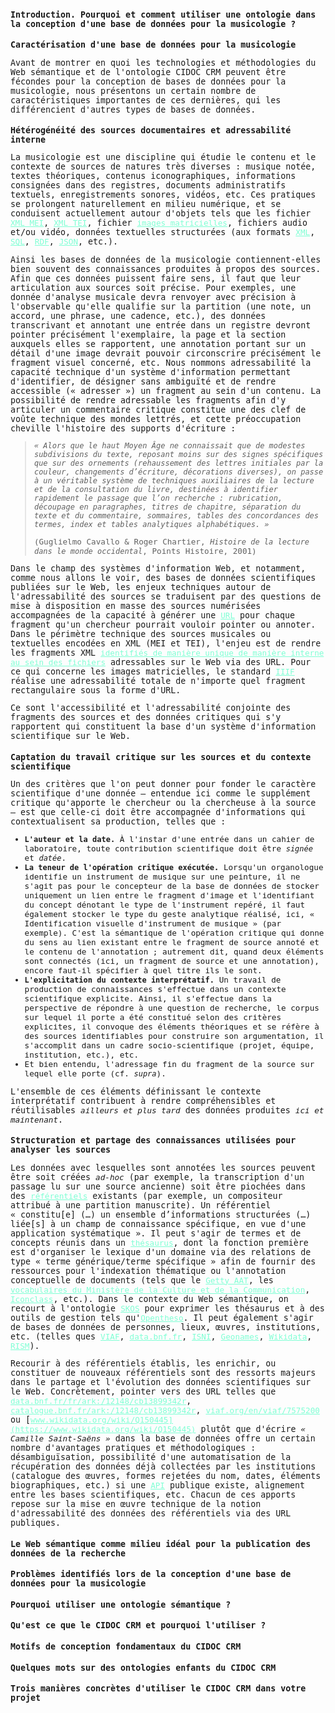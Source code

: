 # Introduction. Pourquoi et comment utiliser une ontologie dans la conception d'une base de données pour la musicologie ?

## Caractérisation d'une base de données pour la musicologie

Avant de montrer en quoi les technologies et méthodologies du Web sémantique et de l'ontologie CIDOC CRM peuvent être fécondes pour la conception de bases de données pour la musicologie, nous présentons un certain nombre de caractéristiques importantes de ces dernières, qui les différencient d'autres types de bases de données.

### Hétérogénéité des sources documentaires et adressabilité interne

La musicologie est une discipline qui étudie le contenu et le contexte de sources de natures très diverses : musique notée, textes théoriques, contenus iconographiques, informations consignées dans des registres, documents administratifs textuels, enregistrements sonores, vidéos, etc. Ces pratiques se prolongent naturellement en milieu numérique, et se conduisent actuellement autour d'objets tels que les fichier [XML MEI](https://music-encoding.org/), [XML TEI](https://tei-c.org/), fichier [images matricielles](https://fr.wikipedia.org/wiki/Image_matricielle), fichiers audio et/ou vidéo, données textuelles structurées (aux formats [XML](https://fr.wikipedia.org/wiki/Extensible_Markup_Language), [SQL](https://fr.wikipedia.org/wiki/Base_de_donn%C3%A9es_relationnelle), [RDF](https://fr.wikipedia.org/wiki/Resource_Description_Framework), [JSON](https://fr.wikipedia.org/wiki/JavaScript_Object_Notation), etc.).

Ainsi les bases de données de la musicologie contiennent-elles bien souvent des connaissances produites à propos des sources. Afin que ces données puissent faire sens, il faut que leur articulation aux sources soit précise. Pour exemples, une donnée d'analyse musicale devra renvoyer avec précision à l'observable qu'elle qualifie sur la partition (une note, un accord, une phrase, une cadence, etc.), des données transcrivant et annotant une entrée dans un registre devront pointer précisément l'exemplaire, la page et la section auxquels elles se rapportent, une annotation portant sur un détail d'une image devrait pouvoir circonscrire précisément le fragment visuel concerné, etc. Nous nommons adressabilité la capacité technique d'un système d'information permettant d'identifier, de désigner sans ambiguïté et de rendre accessible (« adresser ») un fragment au sein d'un contenu. La possibilité de rendre adressable les fragments afin d'y articuler un commentaire critique constitue une des clef de voûte technique des mondes lettrés, et cette préoccupation cheville l'histoire des supports d'écriture :

> *« Alors que le haut Moyen Âge ne connaissait que de modestes subdivisions du texte, reposant moins sur des signes spécifiques que sur des ornements (rehaussement des lettres initiales par la couleur, changements d’écriture, décorations diverses), on passe à un véritable système de techniques auxiliaires de la lecture et de la consultation du livre, destinées à identifier rapidement le passage que l’on recherche : rubrication, découpage en paragraphes, titres de chapitre, séparation du texte et du commentaire, sommaires, tables des concordances des termes, index et tables analytiques alphabétiques. »*
> 
> (Guglielmo Cavallo & Roger Chartier, *Histoire de la lecture dans le monde occidental*, Points Histoire, 2001)

Dans le champ des systèmes d'information Web, et notamment, comme nous allons le voir, des bases de données scientifiques publiées sur le Web, les enjeux techniques autour de l'adressabilité des sources se traduisent par des questions de mise à disposition en masse des sources numérisées accompagnées de la capacité à générer une [URL](https://fr.wikipedia.org/wiki/Uniform_Resource_Locator) pour chaque fragment qu'un chercheur pourrait vouloir pointer ou annoter. Dans le périmètre technique des sources musicales ou textuelles encodées en XML (MEI et TEI), l'enjeu est de rendre les fragments XML [identifiés de manière unique de manière interne au sein des fichiers](https://www.w3.org/TR/2005/REC-xml-id-20050909/) adressables sur le Web via des URL. Pour ce qui concerne les images matricielles, le standard [IIIF](https://iiif.biblissima.fr/) réalise une adressabilité totale de n'importe quel fragment rectangulaire sous la forme d'URL.

Ce sont l'accessibilité et l'adressabilité conjointe des fragments des sources et des données critiques qui s'y rapportent qui constituent la base d'un système d'information scientifique sur le Web.

### Captation du travail critique sur les sources et du contexte scientifique

Un des critères que l'on peut donner pour fonder le caractère scientifique d'une donnée — entendue ici comme le supplément critique qu'apporte le chercheur ou la chercheuse à la source — est que celle-ci doit être accompagnée d'informations qui contextualisent sa production, telles que :

- **L'auteur et la date.** À l'instar d'une entrée dans un cahier de laboratoire, toute contribution scientifique doit être *signée* et *datée*.
- **La teneur de l'opération critique exécutée.** Lorsqu'un organologue identifie un instrument de musique sur une peinture, il ne s'agit pas pour le concepteur de la base de données de stocker uniquement un lien entre le fragment d'image et l'identifiant du concept dénotant le type de l'instrument repéré, il faut également stocker le type du geste analytique réalisé, ici, « Identification visuelle d'instrument de musique » (par exemple). C'est la sémantique de l'opération critique qui donne du sens au lien existant entre le fragment de source annoté et le contenu de l'annotation ; autrement dit, quand deux éléments sont connectés (ici, un fragment de source et une annotation), encore faut-il spécifier à quel titre ils le sont.
- **L'explicitation du contexte interprétatif.** Un travail de production de connaissances s'effectue dans un contexte scientifique explicite. Ainsi, il s'effectue dans la perspective de répondre à une question de recherche, le corpus sur lequel il porte a été constitué selon des critères explicites, il convoque des éléments théoriques et se réfère à des sources identifiables pour construire son argumentation, il s'accomplit dans un cadre socio-scientifique (projet, équipe, institution, etc.), etc.
- Et bien entendu, l'adressage fin du fragment de la source sur lequel elle porte (cf. *supra*).

L'ensemble de ces éléments définissant le contexte interprétatif contribuent à rendre compréhensibles et réutilisables *ailleurs et plus tard* des données produites *ici et maintenant*.

### Structuration et partage des connaissances utilisées pour analyser les sources

Les données avec lesquelles sont annotées les sources peuvent être soit créées *ad-hoc* (par exemple, la transcription d'un passage lu sur une source ancienne) soit être piochées dans des [référentiels](https://fr.wikipedia.org/wiki/R%C3%A9f%C3%A9rentiel) existants (par exemple, un compositeur attribué à une partition manuscrite). Un référentiel « constitu[e] (…) un ensemble d’informations structurées (…) liée[s] à un champ de connaissance spécifique, en vue d'une application systématique ». Il peut s'agir de termes et de concepts réunis dans un [thésaurus](https://fr.wikipedia.org/wiki/Th%C3%A9saurus_documentaire), dont la fonction première est d'organiser le lexique d'un domaine via des relations de type « terme générique/terme spécifique » afin de fournir des ressources pour l'indexation thématique ou l'annotation conceptuelle de documents (tels que le [Getty AAT](https://www.getty.edu/research/tools/vocabularies/aat/), les [vocabulaires du Ministère de la Culture et de la Communication](http://data.culture.fr/thesaurus/page/vocabulaires), [Iconclass](https://iconclass.org/), etc.). Dans le contexte du Web sémantique, on recourt à l'ontologie [SKOS](https://fr.wikipedia.org/wiki/Simple_Knowledge_Organization_System) pour exprimer les thésaurus et à des outils de gestion tels qu'[Opentheso](https://opentheso.huma-num.fr/). Il peut également s'agir de bases de données de personnes, lieux, œuvres, institutions, etc. (telles ques [VIAF](https://viaf.org/), [data.bnf.fr](https://data.bnf.fr/), [ISNI](https://isni.org/), [Geonames](https://www.geonames.org/), [Wikidata](https://www.wikidata.org/), [RISM](https://rism.online/)).

Recourir à des référentiels établis, les enrichir, ou constituer de nouveaux référentiels sont des ressorts majeurs dans le partage et l'évolution des données scientifiques sur le Web. Concrètement, pointer vers des URL telles que [data.bnf.fr/fr/ark:/12148/cb13899342r](https://data.bnf.fr/fr/ark:/12148/cb13899342r), [catalogue.bnf.fr/ark:/12148/cb13899342r](https://catalogue.bnf.fr/ark:/12148/cb13899342r), [viaf.org/en/viaf/7575200](https://viaf.org/en/viaf/7575200) ou [www.wikidata.org/wiki/Q150445](https://www.wikidata.org/wiki/Q150445) plutôt que d'écrire *« Camille Saint-Saëns »* dans la base de données offre un certain nombre d'avantages pratiques et méthodologiques : désambiguïsation, possibilité d'une automatisation de la récupération des données déjà collectées par les institutions (catalogue des œuvres, formes rejetées du nom, dates, éléments biographiques, etc.) si une [API](https://fr.wikipedia.org/wiki/Interface_de_programmation) publique existe, alignement entre les bases scientifiques, etc. Chacun de ces apports repose sur la mise en œuvre technique de la notion d'adressabilité des données des référentiels via des URL publiques.

## Le Web sémantique comme milieu idéal pour la publication des données de la recherche



<!--
Notion de triplet.

Promesse d’une base de données à l’échelle du Web. Le Web initial (Tim Berners
Lee, 1991) était un Web de documents liés (hypertexte), le Web sémantique est
un Web de données liées, chacune étant identifiée par une URI.
▪ Toute information s’exprime sous la forme d’un triplet (sujet/prédicat/objet) dans
un langage de description qui est le RDF.
▪ La connexion de ces triplets RDF forme un graphe.
▪ Chaque prédicat est également identifié par une URL.
▪ C’est le milieu technique idéal pour des données FAIR, pour l’expression et la
diffusion des données de la recherche (publication + nouveaux usages).


DIfficultés à exprimer le contexte d'une assertion du fait de la réification. Donc peut adapté, pris tel quel, à exprimer des énoncés scientifiques.

Un sens partagé à l’échelle mondiale ? Origines néopositivistes du Web
sémantique à questionner (F. Rastier). Paradigme inadéquat aux sciences de
l’interprétation.

« Wo aber Gefahr ist, wächst Das Rettende auch. »
-->


<!--
### Pérennisation des données

nouveau contexte socio-technique
https://www.economie.gouv.fr/files/files/PDF/DP_LoiNumerique.pdf

-->

## Problèmes identifiés lors de la conception d'une base de données pour la musicologie

<!--
 L’époque est au FAIR et au LOD. Afin que l’ouverture des données de la
recherche, leur interopérabilité et leur mise en relation avec des sources de
données tierces soient correctement traitées, il faut que ces questions soient
pensées très en amont des projets de recherche, et finement articulées aux
questions méthodologiques, voire scientifique.
▪ Il faut alors des ingénieurs et ingénieures qui « pensent » les données
conjointement avec les chercheurs et chercheuses, dans des situations de
travail où la technique ne joue pas un rôle ancillaire :
▪ Ces ingénieurs et ingénieures doivent jouer un rôle maïeutique (savoir poser
les questions, confronter le chercheur ou la chercheuse à des cas limites pour
l’amener à mieux comprendre ses objets d’étude).
▪ Le travail d’explicitation, de modélisation, des données doit avoir une fonction
heuristique : aider à révéler la structure interne des sources et des phénomènes
étudiés.
▪
🚨Les ressources d’ingénierie sont trop maigres, ce niveau dialogue est rare.


La FAIRisation des données musicologiques suppose une dynamique
informationnelle intellectuelle et technique entre les projets de BDD.
▪ Pour la bâtir, un réseau d’acteurs et d’actrices est nécessaire, mais :
▪ Il faut une complémentarité recherche/ingénierie/SIB car ces connaissances sont
très abstraites et difficiles à saisir.
▪ Les musicologues devant piloter de tels projet manquent d’informations claires
sur les enjeux scientifiques des méthodes et technologies disponibles pour
correctement modéliser les informations scientifiques. Ceci peut conduire à des
choix techniques inadaptés qui obèrent les possibilités scientifiques.
▪ Les profils techniques sont recrutés sur des contrats courts.
▪ Les prestataires n
’ont pas d’intérêt à s’inscrire dans les réseaux HN.
▪
🚨 Conséquemment, les connaissances d’ingénierie spécifiques à la
modélisation des données de la discipline sont peu capitalisées ; chaque
nouveau développement peine à bénéficier de l’expérience méthodologique
et conceptuelle acquise informellement au fil des projets passés.
-->

## Pourquoi utiliser une ontologie sémantique ?

<!--
https://fr.wikipedia.org/wiki/Ontologie_(informatique)

▪ Formalisation d’un modèle conceptuel pour un domaine identifié proposant
des :
▪ Classes : types d’entités peuplant le domaine, possiblement organisées selon
des relations d’héritage (spécificité). On appelle individu une ressource qui est
du type d’une classe.
▪ Propriétés : aspects, caractéristiques, attributs possibles de ces classes, qui
peuvent soit pointer vers une valeur, soit vers un individu.
▪ Utiliser les classes et les propriétés d’une ontologie confère ainsi une
sémantique partagée aux données RDF (les individus identifiés par des
URL seront des sujets ou des objets, les propriétés des classes seront des
prédicats).
▪ Vous connaissez peut-être déjà une ontologie : SKOS (pour construire des
thésauri).
Permet de capitaliser des connaissances de modélisation d’un projet à l’autre
(démarche KM).
Permet de capitaliser des connaissances de modélisation d’un projet à l’autre
(démarche KM).
-->

## Qu'est ce que le CIDOC CRM et pourquoi l'utiliser ?

<!--
▪ Le CIDOC-CRM est une ontologie qui documente le patrimoine matériel et
immatériel ainsi que les processus de production de connaissances à son
propos.
▪ https://www.cidoc-crm.org/
▪ Venant du monde des musées, elle est désormais utilisée dans tous les
domaines des HN.
▪ Elle est extrêmement abstraite et générique.
▪ Ontologie centrée événement (nous y reviendrons dans les exemples…)
▪ Classes et propriétés : https://cidoc-crm.org/html/cidoc_crm_v7.1.2.html

Opinion : En dépit du nombre de classes centrées sur les usages de musées, le
CIDOC-CRM propose des classes génériques permettant de rendre compte de
l’ensemble des problématiques de modélisation de la structure et du contenu des
sources, ainsi que des processus analytiques qui les prennent pour cible.
-->

## Motifs de conception fondamentaux du CIDOC CRM

<!--
Nommer
Typer
Structurer les sources étudiées
Structurer les actions sous forme d'événements inscrits dans le temps. Le CRM encourage à ne pas penser les choses telles qu'elles sont mais plutôt les processus qui les ont amenées à être ce qu'elles sont. Ainsi, on ne dit pas

"For Philip Guston" dcterme:creator "Morton Feldman"

mais :

En cas de doute, il y a les E13 (knowledge creation process), toute production de connaissance est un événement, il devient donc possible de signer, dater, documenter les contributions, les rattacher à un contexte organisationnel plus vaste.

Ce qui est invisibilisé dans une base de données classique est ainsi explicité (le contexte de la cellule)

Ce pattern rend le Web sémantique plus conforme à l'expression de savoirs scientifiques (au prix d'une complexification du modèle)

Remarquez la finesse de
l’adressage…
Chaque élément constituant
le phénomène a son URL et
son identité.
-->

## Quelques mots sur des ontologies enfants du CIDOC CRM

<!--
LRMoo et la fleur
DOREMUS et les effectifs et programmes de concerts
-->

## Trois manières concrètes d'utiliser le CIDOC CRM dans votre projet

<!--
Un graphe de données ouvert est plus difficile à éditer que des données
relationnelles (données tabulaires s’éditant naturellement avec des formulaires
contraints).
▪ Le CRM est expressif, mais :
▪ Il existe parfois plusieurs manières de modéliser une situation avec les classes de base.
▪ Ses patterns fondamentaux (pour nommer, type, dater, annoter…) induisent beaucoup
de des sous-entités.
▪ Son caractère abstrait et générique fait écran avec la compréhension naturelle que l’on
pourrait avoir de nos données.
▪ En conséquence, une interface d’édition générique de données CRM n’a pas de
sens, car chaque collectif construit sa manière d’utiliser l’ontologie. Mais pourquoi
pas des outils de saisie paramétrés suivant des situations/pratiques spécifiques ?
-->

<!--
The Departure :
940 un peu plus que A#
810 entre G et G#
670 un peu plus que E
730 un peu moins que F#
-->

<style>
    * {
        cursor: default;
        font-family: monospace;
        font-size: 95%;
    }

    a {
        color: aquamarine;
    }

    a:hover {
        color: deeppink;
        text-decoration: none;
    }
</style>